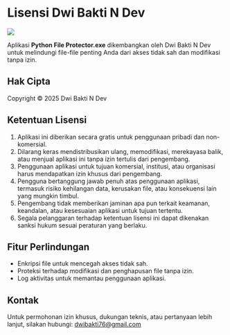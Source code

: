 # Lisensi Dwi Bakti N Dev

<img src ="roy.ico">

Aplikasi **Python File Protector.exe** dikembangkan oleh Dwi Bakti N Dev untuk melindungi file-file penting Anda dari akses tidak sah dan modifikasi tanpa izin.

## Hak Cipta

Copyright © 2025 Dwi Bakti N Dev

## Ketentuan Lisensi

1. Aplikasi ini diberikan secara gratis untuk penggunaan pribadi dan non-komersial.
2. Dilarang keras mendistribusikan ulang, memodifikasi, merekayasa balik, atau menjual aplikasi ini tanpa izin tertulis dari pengembang.
3. Penggunaan aplikasi untuk tujuan komersial, institusi, atau organisasi harus mendapatkan izin khusus dari pengembang.
4. Pengguna bertanggung jawab penuh atas penggunaan aplikasi, termasuk risiko kehilangan data, kerusakan file, atau konsekuensi lain yang mungkin timbul.
5. Pengembang tidak memberikan jaminan apa pun terkait keamanan, keandalan, atau kesesuaian aplikasi untuk tujuan tertentu.
6. Segala pelanggaran terhadap ketentuan lisensi ini dapat dikenakan sanksi hukum sesuai peraturan yang berlaku.

## Fitur Perlindungan

- Enkripsi file untuk mencegah akses tidak sah.
- Proteksi terhadap modifikasi dan penghapusan file tanpa izin.
- Log aktivitas untuk memantau penggunaan aplikasi.

## Kontak

Untuk permohonan izin khusus, dukungan teknis, atau pertanyaan lebih lanjut, silakan hubungi: dwibakti76@gmail.com

